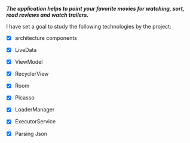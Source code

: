 ***The application helps to point your favorite movies for watching, sort, read reviews and watch trailers.***

I have set a goal to study the following technologies by the project:

- [x] architecture components

- [x] LiveData

- [x] ViewModel

- [x] RecyclerView

- [x] Room

- [x] Picasso

- [x] LoaderManager

- [x] ExecutorService

- [x] Parsing Json

